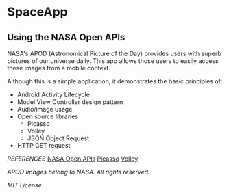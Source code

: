 # SpaceApp
## Using the NASA Open APIs
NASA's APOD (Astronomical Picture of the Day) provides users with superb pictures of our universe daily. This app allows those users to easily access these images from a mobile context. 

Although this is a simple application, it demonstrates the basic principles of: 
- Android Activity Lifecycle
- Model View Controller design pattern
- Audio/image usage
- Open source libraries
	- Picasso
	- Volley
	- JSON Object Request
- HTTP GET request

*REFERENCES*
[NASA Open APIs](https://api.nasa.gov/)
[Picasso](https://square.github.io/picasso/)
[Volley](https://developer.android.com/training/volley)

*APOD Images belong to NASA. All rights reserved.*

*MIT License*
